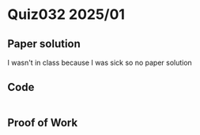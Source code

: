# Quiz032 2025/01

## Paper solution
I wasn't in class because I was sick so no paper solution

## Code
```.py

```

## Proof of Work

